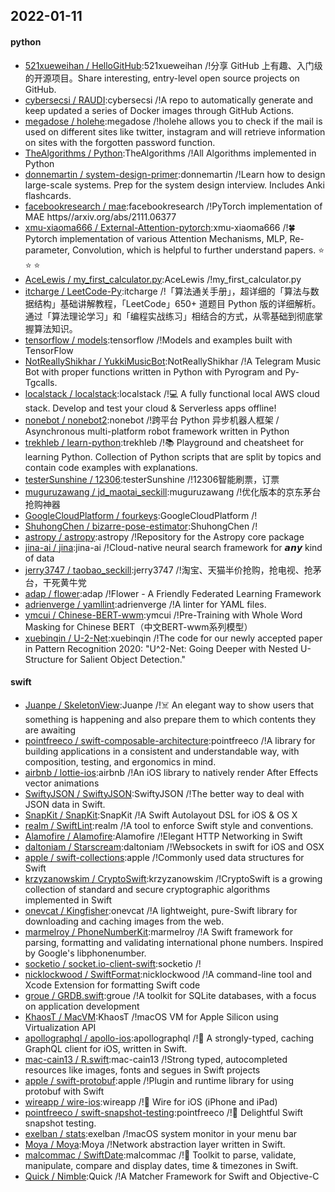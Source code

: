 ## 2022-01-11

#### python
* [521xueweihan / HelloGitHub](https://github.com/521xueweihan/HelloGitHub):521xueweihan /!分享 GitHub 上有趣、入门级的开源项目。Share interesting, entry-level open source projects on GitHub.
* [cybersecsi / RAUDI](https://github.com/cybersecsi/RAUDI):cybersecsi /!A repo to automatically generate and keep updated a series of Docker images through GitHub Actions.
* [megadose / holehe](https://github.com/megadose/holehe):megadose /!holehe allows you to check if the mail is used on different sites like twitter, instagram and will retrieve information on sites with the forgotten password function.
* [TheAlgorithms / Python](https://github.com/TheAlgorithms/Python):TheAlgorithms /!All Algorithms implemented in Python
* [donnemartin / system-design-primer](https://github.com/donnemartin/system-design-primer):donnemartin /!Learn how to design large-scale systems. Prep for the system design interview. Includes Anki flashcards.
* [facebookresearch / mae](https://github.com/facebookresearch/mae):facebookresearch /!PyTorch implementation of MAE https//arxiv.org/abs/2111.06377
* [xmu-xiaoma666 / External-Attention-pytorch](https://github.com/xmu-xiaoma666/External-Attention-pytorch):xmu-xiaoma666 /!🍀
Pytorch implementation of various Attention Mechanisms, MLP, Re-parameter, Convolution, which is helpful to further understand papers.
⭐
⭐
⭐
* [AceLewis / my_first_calculator.py](https://github.com/AceLewis/my_first_calculator.py):AceLewis /!my_first_calculator.py
* [itcharge / LeetCode-Py](https://github.com/itcharge/LeetCode-Py):itcharge /!「算法通关手册」，超详细的「算法与数据结构」基础讲解教程，「LeetCode」650+ 道题目 Python 版的详细解析。通过「算法理论学习」和「编程实战练习」相结合的方式，从零基础到彻底掌握算法知识。
* [tensorflow / models](https://github.com/tensorflow/models):tensorflow /!Models and examples built with TensorFlow
* [NotReallyShikhar / YukkiMusicBot](https://github.com/NotReallyShikhar/YukkiMusicBot):NotReallyShikhar /!A Telegram Music Bot with proper functions written in Python with Pyrogram and Py-Tgcalls.
* [localstack / localstack](https://github.com/localstack/localstack):localstack /!💻
A fully functional local AWS cloud stack. Develop and test your cloud & Serverless apps offline!
* [nonebot / nonebot2](https://github.com/nonebot/nonebot2):nonebot /!跨平台 Python 异步机器人框架 / Asynchronous multi-platform robot framework written in Python
* [trekhleb / learn-python](https://github.com/trekhleb/learn-python):trekhleb /!📚
Playground and cheatsheet for learning Python. Collection of Python scripts that are split by topics and contain code examples with explanations.
* [testerSunshine / 12306](https://github.com/testerSunshine/12306):testerSunshine /!12306智能刷票，订票
* [muguruzawang / jd_maotai_seckill](https://github.com/muguruzawang/jd_maotai_seckill):muguruzawang /!优化版本的京东茅台抢购神器
* [GoogleCloudPlatform / fourkeys](https://github.com/GoogleCloudPlatform/fourkeys):GoogleCloudPlatform /!
* [ShuhongChen / bizarre-pose-estimator](https://github.com/ShuhongChen/bizarre-pose-estimator):ShuhongChen /!
* [astropy / astropy](https://github.com/astropy/astropy):astropy /!Repository for the Astropy core package
* [jina-ai / jina](https://github.com/jina-ai/jina):jina-ai /!Cloud-native neural search framework for 𝙖𝙣𝙮 kind of data
* [jerry3747 / taobao_seckill](https://github.com/jerry3747/taobao_seckill):jerry3747 /!淘宝、天猫半价抢购，抢电视、抢茅台，干死黄牛党
* [adap / flower](https://github.com/adap/flower):adap /!Flower - A Friendly Federated Learning Framework
* [adrienverge / yamllint](https://github.com/adrienverge/yamllint):adrienverge /!A linter for YAML files.
* [ymcui / Chinese-BERT-wwm](https://github.com/ymcui/Chinese-BERT-wwm):ymcui /!Pre-Training with Whole Word Masking for Chinese BERT（中文BERT-wwm系列模型）
* [xuebinqin / U-2-Net](https://github.com/xuebinqin/U-2-Net):xuebinqin /!The code for our newly accepted paper in Pattern Recognition 2020: "U^2-Net: Going Deeper with Nested U-Structure for Salient Object Detection."

#### swift
* [Juanpe / SkeletonView](https://github.com/Juanpe/SkeletonView):Juanpe /!☠️
An elegant way to show users that something is happening and also prepare them to which contents they are awaiting
* [pointfreeco / swift-composable-architecture](https://github.com/pointfreeco/swift-composable-architecture):pointfreeco /!A library for building applications in a consistent and understandable way, with composition, testing, and ergonomics in mind.
* [airbnb / lottie-ios](https://github.com/airbnb/lottie-ios):airbnb /!An iOS library to natively render After Effects vector animations
* [SwiftyJSON / SwiftyJSON](https://github.com/SwiftyJSON/SwiftyJSON):SwiftyJSON /!The better way to deal with JSON data in Swift.
* [SnapKit / SnapKit](https://github.com/SnapKit/SnapKit):SnapKit /!A Swift Autolayout DSL for iOS & OS X
* [realm / SwiftLint](https://github.com/realm/SwiftLint):realm /!A tool to enforce Swift style and conventions.
* [Alamofire / Alamofire](https://github.com/Alamofire/Alamofire):Alamofire /!Elegant HTTP Networking in Swift
* [daltoniam / Starscream](https://github.com/daltoniam/Starscream):daltoniam /!Websockets in swift for iOS and OSX
* [apple / swift-collections](https://github.com/apple/swift-collections):apple /!Commonly used data structures for Swift
* [krzyzanowskim / CryptoSwift](https://github.com/krzyzanowskim/CryptoSwift):krzyzanowskim /!CryptoSwift is a growing collection of standard and secure cryptographic algorithms implemented in Swift
* [onevcat / Kingfisher](https://github.com/onevcat/Kingfisher):onevcat /!A lightweight, pure-Swift library for downloading and caching images from the web.
* [marmelroy / PhoneNumberKit](https://github.com/marmelroy/PhoneNumberKit):marmelroy /!A Swift framework for parsing, formatting and validating international phone numbers. Inspired by Google's libphonenumber.
* [socketio / socket.io-client-swift](https://github.com/socketio/socket.io-client-swift):socketio /!
* [nicklockwood / SwiftFormat](https://github.com/nicklockwood/SwiftFormat):nicklockwood /!A command-line tool and Xcode Extension for formatting Swift code
* [groue / GRDB.swift](https://github.com/groue/GRDB.swift):groue /!A toolkit for SQLite databases, with a focus on application development
* [KhaosT / MacVM](https://github.com/KhaosT/MacVM):KhaosT /!macOS VM for Apple Silicon using Virtualization API
* [apollographql / apollo-ios](https://github.com/apollographql/apollo-ios):apollographql /!📱
A strongly-typed, caching GraphQL client for iOS, written in Swift.
* [mac-cain13 / R.swift](https://github.com/mac-cain13/R.swift):mac-cain13 /!Strong typed, autocompleted resources like images, fonts and segues in Swift projects
* [apple / swift-protobuf](https://github.com/apple/swift-protobuf):apple /!Plugin and runtime library for using protobuf with Swift
* [wireapp / wire-ios](https://github.com/wireapp/wire-ios):wireapp /!📱
Wire for iOS (iPhone and iPad)
* [pointfreeco / swift-snapshot-testing](https://github.com/pointfreeco/swift-snapshot-testing):pointfreeco /!📸
Delightful Swift snapshot testing.
* [exelban / stats](https://github.com/exelban/stats):exelban /!macOS system monitor in your menu bar
* [Moya / Moya](https://github.com/Moya/Moya):Moya /!Network abstraction layer written in Swift.
* [malcommac / SwiftDate](https://github.com/malcommac/SwiftDate):malcommac /!🐔
Toolkit to parse, validate, manipulate, compare and display dates, time & timezones in Swift.
* [Quick / Nimble](https://github.com/Quick/Nimble):Quick /!A Matcher Framework for Swift and Objective-C
